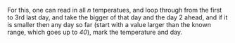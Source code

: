 For this, one can read in all *n* temperatues, and loop through from the first to 3rd last day, and take the bigger of that day and the day 2 ahead, and if it is smaller then any day so far (start with a value larger than the known range, which goes up to *40*), mark the temperature and day.
